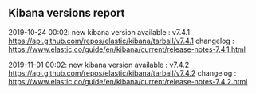 ## Kibana versions report

2019-10-24 00:02: new kibana version available : v7.4.1 https://api.github.com/repos/elastic/kibana/tarball/v7.4.1 changelog : https://www.elastic.co/guide/en/kibana/current/release-notes-7.4.1.html

2019-11-01 00:02: new kibana version available : v7.4.2 https://api.github.com/repos/elastic/kibana/tarball/v7.4.2 changelog : https://www.elastic.co/guide/en/kibana/current/release-notes-7.4.2.html

